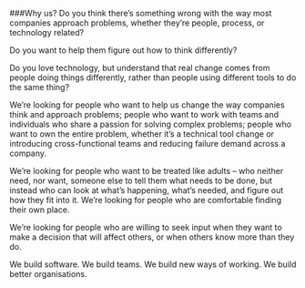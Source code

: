 ###Why us?
Do you think there’s something wrong with the way most companies approach problems, whether they’re people, process, or technology related?

Do you want to help them figure out how to think differently?
 
Do you love technology, but understand that real change comes from people doing things differently, rather than people using different tools to do the same thing? 

We’re looking for people who want to help us change the way companies think and approach problems; people who want to work with teams and individuals who share a passion for solving complex problems; people who want to own the entire problem, whether it’s a technical tool change or introducing cross-functional teams and reducing failure demand across a company.

We’re looking for people who want to be treated like adults – who neither need, nor want, someone else to tell them what needs to be done, but instead who can look at what’s happening, what’s needed, and figure out how they fit into it. We’re looking for people who are comfortable finding their own place.

We’re looking for people who are willing to seek input when they want to make a decision that will affect others, or when others know more than they do.

We build software. We build teams. We build new ways of working. We build better organisations.
